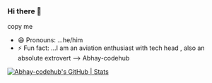 ### Hi there 👋

<!--
**Abhay-codehub/Abhay-codehub** is a ✨ _special_ ✨ repository because its `README.md` (this file) appears on your GitHub profile.

Here are some ideas to get you started:

- 🔭 I’m currently working on ...Cloud Computing and Image augmentation using machine Learning
- 🌱 I’m currently learning ...NLP and Scala
- 👯 I’m looking to collaborate on ...Open Source
- 🤔 I’m looking for help with ...NLP pathways
- 💬 Ask me about ...Machine learning and research
- 📫 How to reach me: ...ping me on linkedin "https://www.linkedin.com/in/abhay-prasad-112306267/" ---> copy me
- 😄 Pronouns: ...he/him
- ⚡ Fun fact: ...I am an aviation enthusiast with tech head , also an absolute extrovert
--> Abhay-codehub








[![Abhay-codehub's GitHub | Stats](https://stats.quine.sh/Abhay-codehub/github?theme=dark)](https://quine.sh)
